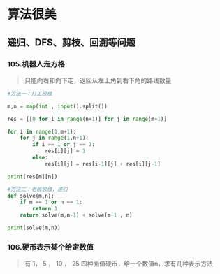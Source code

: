 # 算法很美

## 递归、DFS、剪枝、回溯等问题

### 105.机器人走方格

> 只能向右和向下走，返回从左上角到右下角的路线数量

```python
#方法一：打工思维

m,n = map(int , input().split())

res = [[0 for i in range(n+1)] for j in range(m+1)]

for i in range(1,m+1):
    for j in range(1,n+1):
        if i == 1 or j == 1:
            res[i][j] = 1
        else:
            res[i][j] = res[i-1][j] + res[i][j-1]

print(res[m][n])

```



```python
#方法二：老板思维，递归
def solve(m,n):
    if m == 1 or n == 1:
        return 1
    return solve(m,n-1) + solve(m-1 , n)

print(solve(m,n))
```





### 106.硬币表示某个给定数值

> 有 1， 5 ， 10 ， 25 四种面值硬币，给一个数值n，求有几种表示方法

```

```